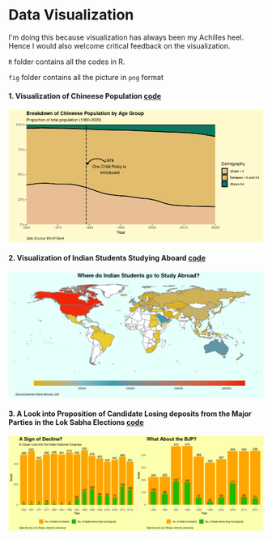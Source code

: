 # Data Visualization

I'm doing this because visualization has always been my Achilles heel. Hence I would also welcome critical feedback on the visualization. 

`R` folder contains all the codes in R.

`fig` folder contains all the picture in `png` format 
 
 
 #### 1. Visualization of Chineese Population [code](https://github.com/SanjayShetty01/Data-Visualization/blob/main/R/ChinaVisualization.R)

![image1](https://github.com/SanjayShetty01/Data-Visualization/blob/main/fig/ChinaVisualization.png)

#### 2. Visualization of Indian Students Studying Aboard [code](https://github.com/SanjayShetty01/Data-Visualization/blob/main/R/visualizationOfStudentAboard.R)

![image2](https://github.com/SanjayShetty01/Data-Visualization/blob/main/fig/visualizationOfStudentAboard.png)

#### 3. A Look into Proposition of Candidate Losing deposits from the Major Parties in the Lok Sabha Elections [code](https://github.com/SanjayShetty01/Data-Visualization/blob/main/R/ElectionDepositPlot.R)

![image2](https://github.com/SanjayShetty01/Data-Visualization/blob/main/fig/ElectionDepositPlot.png)


